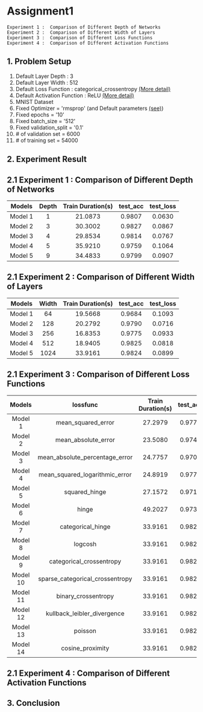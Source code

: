 # Assignment1

    Experiment 1 :  Comparison of Different Depth of Networks
    Experiment 2 :  Comparison of Different Width of Layers
    Experiment 3 :  Comparison of Different Loss Functions
    Experiment 4 :  Comparison of Different Activation Functions


## 1. Problem Setup
1. Default Layer Depth : 3
2. Default Layer Width : 512
3. Default Loss Function : categorical_crossentropy [(More detail)](https://keras.io/losses/#categorical_crossentropy)
4. Default Activation Function : ReLU [(More detail)](https://keras.io/activations/#relu)
5. MNIST Dataset
6. Fixed Optimizer = 'rmsprop' (and Default parameters [(see)](https://keras.io/optimizers/#rmsprop))
7. Fixed epochs = '10'
8. Fixed batch_size = '512'
9. Fixed validation_split = '0.1'
10. \# of validation set = 6000
11. \# of training set = 54000



## 2. Experiment Result 
## 2.1 Experiment 1 : Comparison of Different Depth of Networks

|Models |Depth|Train Duration(s)| test_acc | test_loss |
|:-----:|:---:|:---------------:|:--------:|:---------:|
|Model 1| 1   |21.0873          |0.9807    |0.0630     |
|Model 2| 3   |30.3002          |0.9827    |0.0867     |
|Model 3| 4   |29.8534          |0.9814    |0.0767     |
|Model 4| 5   |35.9210          |0.9759    |0.1064     |
|Model 5| 9   |34.4833          |0.9799    |0.0907     |

## 2.1 Experiment 2 : Comparison of Different Width of Layers

|Models |Width|Train Duration(s)| test_acc | test_loss |
|:-----:|:---:|:---------------:|:--------:|:---------:|
|Model 1| 64  |19.5668          |0.9684    |0.1093     |
|Model 2| 128 |20.2792          |0.9790    |0.0716     |
|Model 3| 256 |16.8353          |0.9775    |0.0933     |
|Model 4| 512 |18.9405          |0.9825    |0.0818     |
|Model 5| 1024|33.9161          |0.9824    |0.0899     |


## 2.1 Experiment 3 : Comparison of Different Loss Functions
|Models  |lossfunc                       |Train Duration(s)| test_acc | test_loss  |
|:------:|:-----------------------------:|:---------------:|:--------:|:----------:|
|Model 1 |mean_squared_error             |27.2979          |0.9774    |0.0036      |
|Model 2 |mean_absolute_error            |23.5080          |0.9744    |0.0052      |
|Model 3 |mean_absolute_percentage_error |24.7757          |0.9707    |2938308.6908|
|Model 4 |mean_squared_logarithmic_error |24.8919          |0.9776    |0.0017      |
|Model 5 |squared_hinge                  |27.1572          |0.9719    |0.9028      |
|Model 6 |hinge                          |49.2027          |0.9730    |0.0535      |
|Model 7 |categorical_hinge              |33.9161          |0.9824    |0.0899      |
|Model 8 |logcosh                        |33.9161          |0.9824    |0.0899      |
|Model 9 |categorical_crossentropy       |33.9161          |0.9824    |0.0899      |
|Model 10|sparse_categorical_crossentropy|33.9161          |0.9824    |0.0899      |
|Model 11|binary_crossentropy            |33.9161          |0.9824    |0.0899      |
|Model 12|kullback_leibler_divergence    |33.9161          |0.9824    |0.0899      |
|Model 13|poisson                        |33.9161          |0.9824    |0.0899      |
|Model 14|cosine_proximity               |33.9161          |0.9824    |0.0899      |
## 2.1 Experiment 4 : Comparison of Different Activation Functions

## 3. Conclusion 



